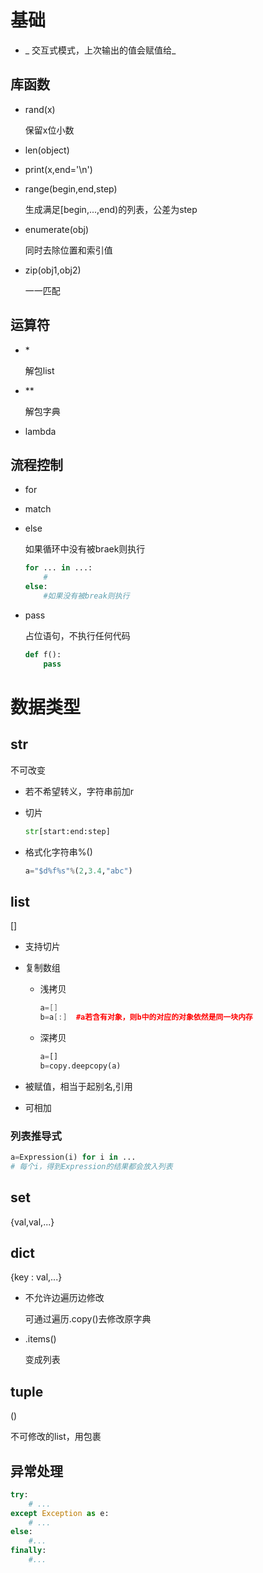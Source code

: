 # 基础

- _    交互式模式，上次输出的值会赋值给_

## 库函数

- rand(x)

  保留x位小数

- len(object)

- print(x,end='\n')

- range(begin,end,step)

  生成满足[begin,...,end)的列表，公差为step

- enumerate(obj)

  同时去除位置和索引值

- zip(obj1,obj2)

  一一匹配

## 运算符

- \* 

  解包list

- **

  解包字典

- lambda

## 流程控制

- for

- match

- else

  如果循环中没有被braek则执行

  ```python
  for ... in ...:
      # 
  else:
      #如果没有被break则执行
  ```

- pass

  占位语句，不执行任何代码

  ```python
  def f():
      pass
  ```


# 数据类型

## str

不可改变

- 若不希望转义，字符串前加r

- 切片

  ```python
  str[start:end:step]
  ```

- 格式化字符串%()

  ```python
  a="$d%f%s"%(2,3.4,"abc")
  ```

## list

[]

- 支持切片

- 复制数组

  - 浅拷贝

    ```cpp
    a=[]
    b=a[:]  #a若含有对象，则b中的对应的对象依然是同一块内存
    ```

  - 深拷贝

    ```python
    a=[]
    b=copy.deepcopy(a)
    ```

- 被赋值，相当于起别名,引用

- 可相加

### 列表推导式

```python
a=Expression(i) for i in ...
# 每个i，得到Expression的结果都会放入列表
```

## set

{val,val,...}

## dict

{key : val,...}

- 不允许边遍历边修改

  可通过遍历.copy()去修改原字典

- .items()

  变成列表

## tuple

()

不可修改的list，用包裹

## 异常处理

```python
try:
    # ...
except Exception as e:
    # ...
else:
    #...
finally:
    #...
```

